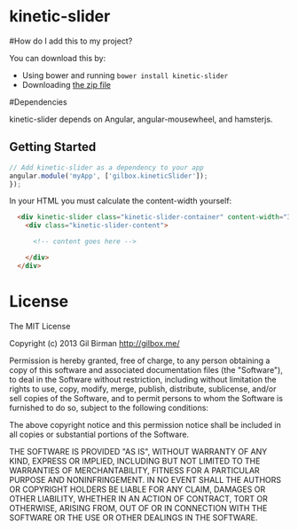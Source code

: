 kinetic-slider
==============


#How do I add this to my project?

You can download this by:

* Using bower and running `bower install kinetic-slider`
* Downloading [the zip file](https://github.com/gilbox/kinetic-slider/archive/master.zip)

#Dependencies

kinetic-slider depends on Angular, angular-mousewheel, and hamsterjs.


## Getting Started

````javascript
// Add kinetic-slider as a dependency to your app
angular.module('myApp', ['gilbox.kineticSlider']);
});
````

In your HTML you must calculate the content-width yourself:

````html
  <div kinetic-slider class="kinetic-slider-container" content-width="3000">
    <div class="kinetic-slider-content">

      <!-- content goes here -->

    </div>
  </div>
````

# License

The MIT License

Copyright (c) 2013 Gil Birman http://gilbox.me/

Permission is hereby granted, free of charge, to any person obtaining a copy of this software and associated documentation files (the "Software"), to deal in the Software without restriction, including without limitation the rights to use, copy, modify, merge, publish, distribute, sublicense, and/or sell copies of the Software, and to permit persons to whom the Software is furnished to do so, subject to the following conditions:

The above copyright notice and this permission notice shall be included in all copies or substantial portions of the Software.

THE SOFTWARE IS PROVIDED "AS IS", WITHOUT WARRANTY OF ANY KIND, EXPRESS OR IMPLIED, INCLUDING BUT NOT LIMITED TO THE WARRANTIES OF MERCHANTABILITY, FITNESS FOR A PARTICULAR PURPOSE AND NONINFRINGEMENT. IN NO EVENT SHALL THE AUTHORS OR COPYRIGHT HOLDERS BE LIABLE FOR ANY CLAIM, DAMAGES OR OTHER LIABILITY, WHETHER IN AN ACTION OF CONTRACT, TORT OR OTHERWISE, ARISING FROM, OUT OF OR IN CONNECTION WITH THE SOFTWARE OR THE USE OR OTHER DEALINGS IN THE SOFTWARE.